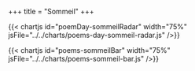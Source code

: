 +++
title = "Sommeil"
+++

{{< chartjs id="poemDay-sommeilRadar" width="75%" jsFile="../../charts/poems-day-sommeil-radar.js" />}}

{{< chartjs id="poems-sommeilBar" width="75%" jsFile="../../charts/poems-sommeil-bar.js" />}}